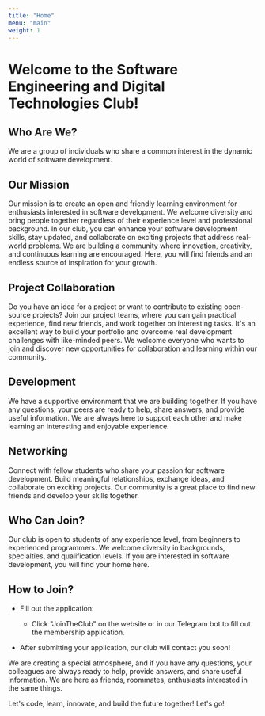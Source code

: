```yaml
---
title: "Home"
menu: "main"
weight: 1
---
```


# Welcome to the Software Engineering and Digital Technologies Club!

## Who Are We?

We are a group of individuals who share a common interest in the dynamic world of software development.

## Our Mission

Our mission is to create an open and friendly learning environment for enthusiasts interested in software development. We welcome diversity and bring people together regardless of their experience level and professional background. In our club, you can enhance your software development skills, stay updated, and collaborate on exciting projects that address real-world problems. We are building a community where innovation, creativity, and continuous learning are encouraged. Here, you will find friends and an endless source of inspiration for your growth.

## Project Collaboration

Do you have an idea for a project or want to contribute to existing open-source projects? Join our project teams, where you can gain practical experience, find new friends, and work together on interesting tasks. It's an excellent way to build your portfolio and overcome real development challenges with like-minded peers. We welcome everyone who wants to join and discover new opportunities for collaboration and learning within our community.

## Development

We have a supportive environment that we are building together. If you have any questions, your peers are ready to help, share answers, and provide useful information. We are always here to support each other and make learning an interesting and enjoyable experience.

## Networking

Connect with fellow students who share your passion for software development. Build meaningful relationships, exchange ideas, and collaborate on exciting projects. Our community is a great place to find new friends and develop your skills together.

## Who Can Join?

Our club is open to students of any experience level, from beginners to experienced programmers. We welcome diversity in backgrounds, specialties, and qualification levels. If you are interested in software development, you will find your home here.

## How to Join?

- Fill out the application:
    - Click "JoinTheClub" on the website or in our Telegram bot to fill out the membership application.
  
- After submitting your application, our club will contact you soon!

We are creating a special atmosphere, and if you have any questions, your colleagues are always ready to help, provide answers, and share useful information. We are here as friends, roommates, enthusiasts interested in the same things.

Let's code, learn, innovate, and build the future together! Let's go!
